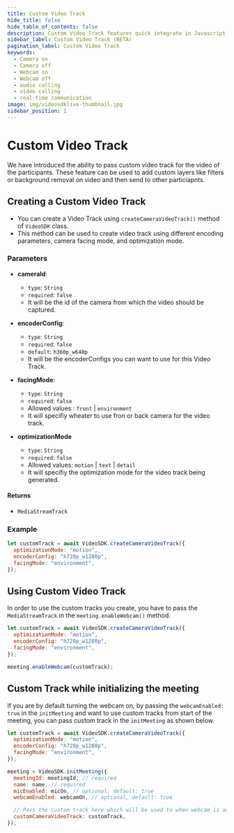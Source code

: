 ```yaml
---
title: Custom Video Track
hide_title: false
hide_table_of_contents: false
description: Custom Video Track features quick integrate in Javascript, React JS, Android, IOS, React Native, Flutter with Video SDK to add live video & audio conferencing to your applications.
sidebar_label: Custom Video Track (BETA)
pagination_label: Custom Video Track
keywords:
  - Camera on
  - Camera off
  - Webcam on
  - Webcam off
  - audio calling
  - video calling
  - real-time communication
image: img/videosdklive-thumbnail.jpg
sidebar_position: 1
---
```


# Custom Video Track

We have introduced the ability to pass custom video track for the video of the participants. These feature can be used to add custom layers like filters or background removal on video and then send to other particiapnts.

## Creating a Custom Video Track

- You can create a Video Track using `createCameraVideoTrack()` method of `VideoSDK` class.
- This method can be used to create video track using different encoding parameters, camera facing mode, and optimization mode.

### Parameters

- **cameraId**:
  - `type`: `String`
  - `required`: `false`
  - It will be the id of the camera from which the video should be captured. 

- **encoderConfig**:
  - `type`: `String`
  - `required`: `false`
  - `default`: `h360p_w640p`
  - It will be the encoderConfigs you can want to use for this Video Track. 

- **facingMode**:
  - `type`: `String`
  - `required`: `false`
  - Allowed values : `front` | `environment`
  - It will specifiy wheater to use fron or back camera for the video track.

- **optimizationMode**
  - `type`: `String`
  - `required`: `false`
  - Allowed values: `motion` | `text` | `detail`
  - It will specifiy the optimization mode for the video track being generated.

#### Returns

- `MediaStreamTrack`

### Example

```javascript
let customTrack = await VideoSDK.createCameraVideoTrack({
  optimizationMode: "motion",
  encoderConfig: "h720p_w1280p",
  facingMode: "environment",
});
```

## Using Custom Video Track

In order to use the custom tracks you create, you have to pass the `MediaStreamTrack` in the `meeting.enableWebcam()` method.

```javascript
let customTrack = await VideoSDK.createCameraVideoTrack({
  optimizationMode: "motion",
  encoderConfig: "h720p_w1280p",
  facingMode: "environment",
});

meeting.enableWebcam(customTrack);
```

## Custom Track while initializing the meeting

If you are by default turning the webcam on, by passing the `webcamEnabled: true` in the `initMeeting` and want to use custom tracks from start of the meeting, you can pass custom track in the `initMeeting` as shown below.

```javascript
let customTrack = await VideoSDK.createCameraVideoTrack({
  optimizationMode: "motion",
  encoderConfig: "h720p_w1280p",
  facingMode: "environment",
});

meeting = VideoSDK.initMeeting({
  meetingId: meetingId, // required
  name: name, // required
  micEnabled: micOn, // optional, default: true
  webcamEnabled: webcamOn, // optional, default: true

  // Pass the custom track here which will be used to when webcam is auto started
  customCameraVideoTrack: customTrack, 
});
```